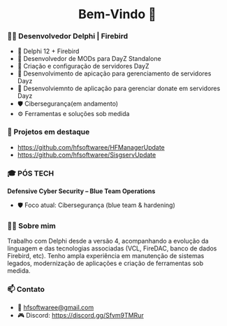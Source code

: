 <h1 align="center">Bem-Vindo 👋</h1>

### 👨‍💻 Desenvolvedor Delphi | Firebird

- 💾 Delphi 12 + Firebird
- 🧩 Desenvolvedor de MODs para DayZ Standalone
- 🧩 Criação e configuração de servidores DayZ
- 🧩 Desenvolvimento de apicação para gerenciamento de servidores Dayz
- 🔧 Desenvolviemnto de aplicação para gerenciar donate em servidores Dayz
- 🛡️ Cibersegurança(em andamento)
- ⚙️ Ferramentas e soluções sob medida

### 🚀 Projetos em destaque
- https://github.com/hfsoftwaree/HFManagerUpdate
- https://github.com/hfsoftwaree/SisgservUpdate

### 🎓 PÓS TECH  
**Defensive Cyber Security – Blue Team Operations**
- 🛡️ Foco atual: Cibersegurança (blue team & hardening)  
  
### 👨‍💻 Sobre mim
Trabalho com Delphi desde a versão 4, acompanhando a evolução da linguagem e das tecnologias associadas (VCL, FireDAC, banco de dados Firebird, etc). Tenho ampla experiência em manutenção de sistemas legados, modernização de aplicações e criação de ferramentas sob medida.

### 📫 Contato
- 📧 hfsoftwaree@gmail.com
- 🎮 Discord: https://discord.gg/Sfvm9TMRur
